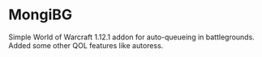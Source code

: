 # MongiBG

Simple World of Warcraft 1.12.1 addon for auto-queueing in battlegrounds.
Added some other QOL features like autoress.
